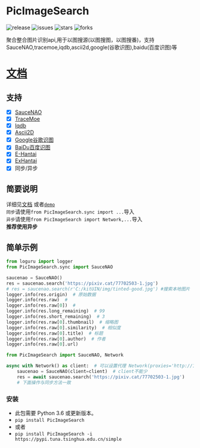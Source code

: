 # PicImageSearch
![release](https://img.shields.io/github/v/release/kitUIN/PicImageSearch)
![issues](https://img.shields.io/github/issues/kitUIN/PicImageSearch)
![stars](https://img.shields.io/github/stars/kitUIN/PicImageSearch)
![forks](https://img.shields.io/github/forks/kitUIN/PicImageSearch)  

聚合整合图片识别api,用于以图搜源(以图搜图，以图搜番)，支持SauceNAO,tracemoe,iqdb,ascii2d,google(谷歌识图),baidu(百度识图)等
# [文档](https://www.kituin.fun/wiki/picimagesearch/)

## 支持
- [x] [SauceNAO](https://saucenao.com/)
- [x] [TraceMoe](https://trace.moe/)
- [x] [Iqdb](http://iqdb.org/)
- [x] [Ascii2D](https://ascii2d.net/)
- [x] [Google谷歌识图](https://www.google.com/imghp)  
- [x] [BaiDu百度识图](https://graph.baidu.com/)
- [x] [E-Hantai](https://e-hentai.org/)  
- [x] [ExHantai](https://exhentai.org/)  
- [x] 同步/异步
## 简要说明

详细见[文档](https://www.kituin.fun/wiki/picimagesearch/) 或者[`demo`](https://github.com/kitUIN/PicImageSearch/tree/main/demo)  
`同步`请使用`from PicImageSearch.sync import ...`导入  
`异步`请使用`from PicImageSearch import Network,...`导入  
**推荐使用异步**  

## 简单示例
```python
from loguru import logger
from PicImageSearch.sync import SauceNAO

saucenao = SauceNAO()
res = saucenao.search('https://pixiv.cat/77702503-1.jpg')
# res = saucenao.search(r'C:/kitUIN/img/tinted-good.jpg') #搜索本地图片
logger.info(res.origin)  # 原始数据
logger.info(res.raw)  #
logger.info(res.raw[0])  #
logger.info(res.long_remaining)  # 99
logger.info(res.short_remaining)  # 3
logger.info(res.raw[0].thumbnail)  # 缩略图
logger.info(res.raw[0].similarity)  # 相似度
logger.info(res.raw[0].title)  # 标题
logger.info(res.raw[0].author)  # 作者
logger.info(res.raw[0].url)
```

```python
from PicImageSearch import SauceNAO, Network

async with Network() as client:  # 可以设置代理 Network(proxies='http://127.0.0.1:10809')
    saucenao = SauceNAO(client=client)  # client不能少
    res = await saucenao.search('https://pixiv.cat/77702503-1.jpg')
    # 下面操作与同步方法一致
```
### 安装
- 此包需要 Python 3.6 或更新版本。
- `pip install PicImageSearch`
- 或者
- `pip install PicImageSearch -i https://pypi.tuna.tsinghua.edu.cn/simple`

